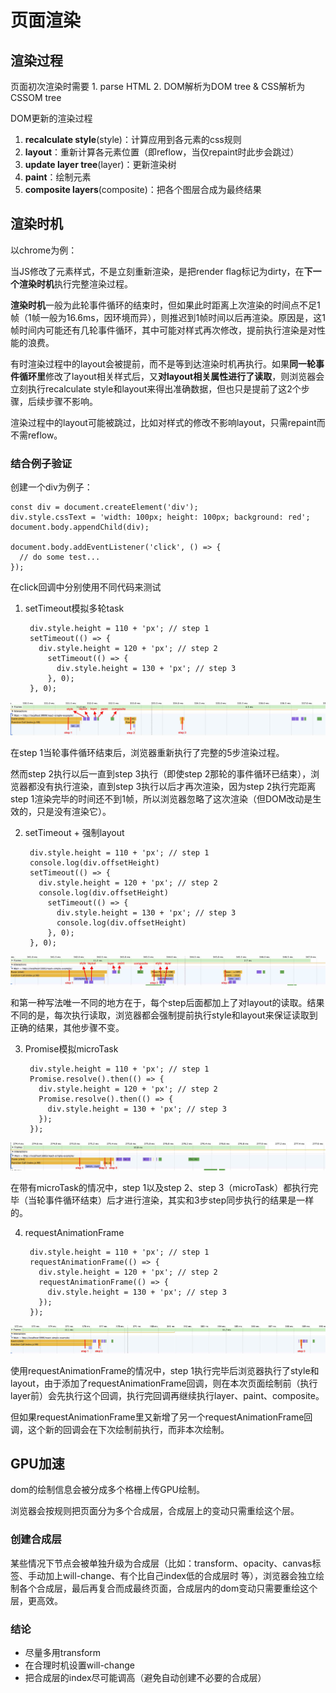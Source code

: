 # 页面渲染

## 渲染过程

页面初次渲染时需要 1. parse HTML 2. DOM解析为DOM tree & CSS解析为CSSOM tree

DOM更新的渲染过程

1. **recalculate style**(style)：计算应用到各元素的css规则
2. **layout**：重新计算各元素位置（即reflow，当仅repaint时此步会跳过）
3. **update layer tree**(layer)：更新渲染树
4. **paint**：绘制元素
5. **composite layers**(composite)：把各个图层合成为最终结果

## 渲染时机

以chrome为例：

当JS修改了元素样式，不是立刻重新渲染，是把render flag标记为dirty，在**下一个渲染时机**执行完整渲染过程。

**渲染时机**一般为此轮事件循环的结束时，但如果此时距离上次渲染的时间点不足1帧（1帧一般为16.6ms，因环境而异），则推迟到1帧时间以后再渲染。原因是，这1帧时间内可能还有几轮事件循环，其中可能对样式再次修改，提前执行渲染是对性能的浪费。

有时渲染过程中的layout会被提前，而不是等到达渲染时机再执行。如果**同一轮事件循环里**修改了layout相关样式后，又**对layout相关属性进行了读取**，则浏览器会立刻执行recalculate style和layout来得出准确数据，但也只是提前了这2个步骤，后续步骤不影响。

渲染过程中的layout可能被跳过，比如对样式的修改不影响layout，只需repaint而不需reflow。


### 结合例子验证


创建一个div为例子：

    const div = document.createElement('div');
    div.style.cssText = 'width: 100px; height: 100px; background: red';
    document.body.appendChild(div);

    document.body.addEventListener('click', () => {
      // do some test...
    });


在click回调中分别使用不同代码来测试

1. setTimeout模拟多轮task

        div.style.height = 110 + 'px'; // step 1
        setTimeout(() => {
          div.style.height = 120 + 'px'; // step 2
            setTimeout(() => {
              div.style.height = 130 + 'px'; // step 3
            }, 0);
        }, 0);


![result](../resources/browser-render-screenshot/set-timeout.jpg)

在step 1当轮事件循环结束后，浏览器重新执行了完整的5步渲染过程。

然而step 2执行以后一直到step 3执行（即使step 2那轮的事件循环已结束），浏览器都没有执行渲染，直到step 3执行以后才再次渲染，因为step 2执行完距离step 1渲染完毕的时间还不到1帧，所以浏览器忽略了这次渲染（但DOM改动是生效的，只是没有渲染它）。

2. setTimeout + 强制layout

        div.style.height = 110 + 'px'; // step 1
        console.log(div.offsetHeight)
        setTimeout(() => {
          div.style.height = 120 + 'px'; // step 2
          console.log(div.offsetHeight)
            setTimeout(() => {
              div.style.height = 130 + 'px'; // step 3
              console.log(div.offsetHeight)
            }, 0);
        }, 0);


![result](../resources/browser-render-screenshot/set-timeout-force.jpg)

和第一种写法唯一不同的地方在于，每个step后面都加上了对layout的读取。结果不同的是，每次执行读取，浏览器都会强制提前执行style和layout来保证读取到正确的结果，其他步骤不变。

3. Promise模拟microTask

        div.style.height = 110 + 'px'; // step 1
        Promise.resolve().then(() => {
          div.style.height = 120 + 'px'; // step 2
          Promise.resolve().then(() => {
            div.style.height = 130 + 'px'; // step 3
          });
        });


![result](../resources/browser-render-screenshot/promise.jpg)

在带有microTask的情况中，step 1以及step 2、step 3（microTask）都执行完毕（当轮事件循环结束）后才进行渲染，其实和3步step同步执行的结果是一样的。

4. requestAnimationFrame

        div.style.height = 110 + 'px'; // step 1
        requestAnimationFrame(() => {
          div.style.height = 120 + 'px'; // step 2
          requestAnimationFrame(() => {
            div.style.height = 130 + 'px'; // step 3
          });
        });

![result](../resources/browser-render-screenshot/request-animation-frame.jpg)

使用requestAnimationFrame的情况中，step 1执行完毕后浏览器执行了style和layout，由于添加了requestAnimationFrame回调，则在本次页面绘制前（执行layer前）会先执行这个回调，执行完回调再继续执行layer、paint、composite。

但如果requestAnimationFrame里又新增了另一个requestAnimationFrame回调，这个新的回调会在下次绘制前执行，而非本次绘制。


## GPU加速

dom的绘制信息会被分成多个格栅上传GPU绘制。

浏览器会按规则把页面分为多个合成层，合成层上的变动只需重绘这个层。

### 创建合成层

某些情况下节点会被单独升级为合成层（比如：transform、opacity、canvas标签、手动加上will-change、有个比自己index低的合成层时 等），浏览器会独立绘制各个合成层，最后再复合而成最终页面，合成层内的dom变动只需要重绘这个层，更高效。

### 结论

- 尽量多用transform
- 在合理时机设置will-change
- 把合成层的index尽可能调高（避免自动创建不必要的合成层）
